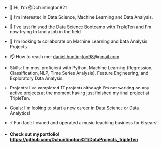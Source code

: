 - 👋 Hi, I’m @Dchuntington821
- 👀 I’m interested in Data Science, Machine Learning and Data Analysis.
- 🌱 I’ve just finished the Data Science Bootcamp with TripleTen and I'm now trying to land a job in the field.
- 💞️ I’m looking to collaborate on Machine Learning and Data Analysis Projects.
- 📫 How to reach me: daniel.huntington98@gmail.com
- Skills: I'm most proficient with Python, Machine Learning (Regression, Classification, NLP, Time Series Analysis), Feature Engineering, and Exploratory Data Analysis.
- Projects: I've completed 17 projects although I'm not working on any active projects at the moment having just finished my final project at TripleTen.
- Goals: I'm looking to start a new career in Data Science or Data Analytics! 
- ⚡ Fun fact: I owned and operated a music teaching business for 6 years!

- <b>Check out my portfolio! https://github.com/Dchuntington821/DataProjects_TripleTen </b>

<!---
Dchuntington821/Dchuntington821 is a ✨ special ✨ repository because its `README.md` (this file) appears on your GitHub profile.
You can click the Preview link to take a look at your changes.
--->
